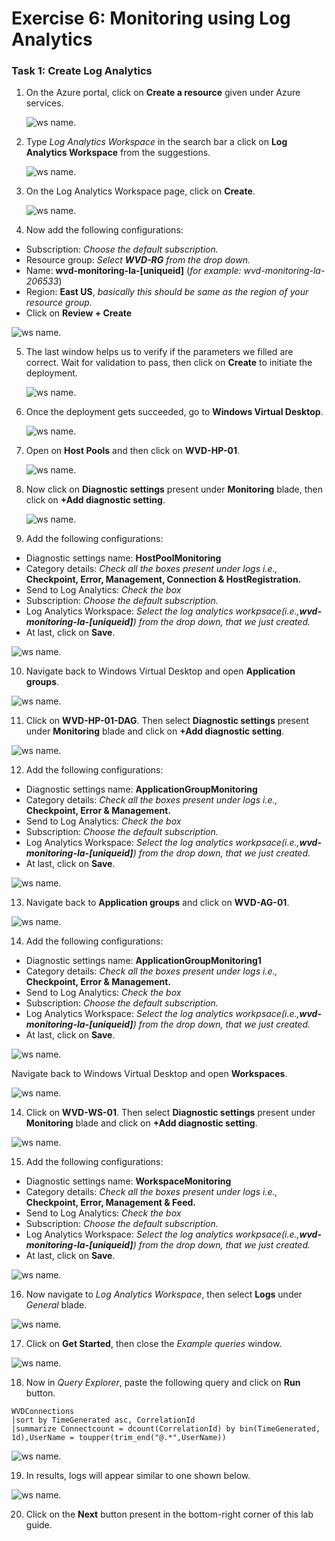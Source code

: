 # Exercise 6: Monitoring using Log Analytics

### **Task 1: Create Log Analytics**

1. On the Azure portal, click on **Create a resource** given under Azure services.

   ![ws name.](media/wiw.png)

2. Type *Log Analytics Workspace* in the search bar a click on **Log Analytics Workspace** from the suggestions.

   ![ws name.](media/wiw1.png)

3. On the Log Analytics Workspace page, click on **Create**.

   ![ws name.](media/wiw2.png)

4. Now add the following configurations:

  - Subscription: *Choose the default subscription.*
  - Resource group: *Select **WVD-RG** from the drop down.*
  - Name: **wvd-monitoring-la-[uniqueid]** (*for example: wvd-monitoring-la-206533*)
  - Region: **East US**, *basically this should be same as the region of your resource group.*
  - Click on **Review + Create**

   ![ws name.](media/wiw3.png)

5. The last window helps us to verify if the parameters we filled are correct. Wait for validation to pass, then click on **Create** to initiate the deployment.

   ![ws name.](media/wiw18.png)

6. Once the deployment gets succeeded, go to **Windows Virtual Desktop**.

   ![ws name.](media/64.png)

7. Open on **Host Pools** and then click on **WVD-HP-01**.

   ![ws name.](media/wiw12.png)

8. Now click on **Diagnostic settings** present under **Monitoring** blade, then click on **+Add diagnostic setting**.

   ![ws name.](media/wiw20.png)

9. Add the following configurations:

  - Diagnostic settings name: **HostPoolMonitoring**
  - Category details: *Check all the boxes present under logs i.e.,* **Checkpoint, Error, Management, Connection & HostRegistration.** 
  - Send to Log Analytics: *Check the box*
  - Subscription: *Choose the default subscription.*
  - Log Analytics Workspace: *Select the log analytics workpsace(i.e.,**wvd-monitoring-la-[uniqueid]**) from the drop down, that we just created.*
  - At last, click on **Save**.

   ![ws name.](media/wiw6.png)

10. Navigate back to Windows Virtual Desktop and open **Application groups**.

   ![ws name.](media/wiw10.png)
   
11. Click on **WVD-HP-01-DAG**. Then select **Diagnostic settings** present under **Monitoring** blade and click on **+Add diagnostic setting**.

   ![ws name.](media/wiw7.png) 
   
12. Add the following configurations:

  - Diagnostic settings name: **ApplicationGroupMonitoring**
  - Category details: *Check all the boxes present under logs i.e.,* **Checkpoint, Error & Management.** 
  - Send to Log Analytics: *Check the box*
  - Subscription: *Choose the default subscription.*
  - Log Analytics Workspace: *Select the log analytics workpsace(i.e.,**wvd-monitoring-la-[uniqueid]**) from the drop down, that we just created.*
  - At last, click on **Save**.

   ![ws name.](media/wiw8.png)
   
13. Navigate back to **Application groups** and click on **WVD-AG-01**.

   ![ws name.](media/wiw21.png)

14. Add the following configurations:

  - Diagnostic settings name: **ApplicationGroupMonitoring1**
  - Category details: *Check all the boxes present under logs i.e.,* **Checkpoint, Error & Management.** 
  - Send to Log Analytics: *Check the box*
  - Subscription: *Choose the default subscription.*
  - Log Analytics Workspace: *Select the log analytics workpsace(i.e.,**wvd-monitoring-la-[uniqueid]**) from the drop down, that we just created.*
  - At last, click on **Save**.

   ![ws name.](media/wiw22.png)

Navigate back to Windows Virtual Desktop and open **Workspaces**.

   ![ws name.](media/wiw9.png)
   
14. Click on **WVD-WS-01**. Then select **Diagnostic settings** present under **Monitoring** blade and click on **+Add diagnostic setting**.    
   
   ![ws name.](media/wiw11.png)
 
15. Add the following configurations:

  - Diagnostic settings name: **WorkspaceMonitoring**
  - Category details: *Check all the boxes present under logs i.e.,* **Checkpoint, Error, Management & Feed.** 
  - Send to Log Analytics: *Check the box*
  - Subscription: *Choose the default subscription.*
  - Log Analytics Workspace: *Select the log analytics workpsace(i.e.,**wvd-monitoring-la-[uniqueid]**) from the drop down, that we just created.*
  - At last, click on **Save**.  
   
   ![ws name.](media/wiw13.png)
   
16. Now navigate to *Log Analytics Workspace*, then select **Logs** under *General* blade. 

   ![ws name.](media/wiw14.png)

17. Click on **Get Started**, then close the *Example queries* window.

   ![ws name.](media/wiw15.png)

18. Now in *Query Explorer*, paste the following query and click on **Run** button.

```
WVDConnections 
|sort by TimeGenerated asc, CorrelationId
|summarize Connectcount = dcount(CorrelationId) by bin(TimeGenerated, 1d),UserName = toupper(trim_end("@.*",UserName))
```
   
   ![ws name.](media/wiw16.png)

19. In results, logs will appear similar to one shown below.

   ![ws name.](media/wiw17.png)

20. Click on the **Next** button present in the bottom-right corner of this lab guide.





